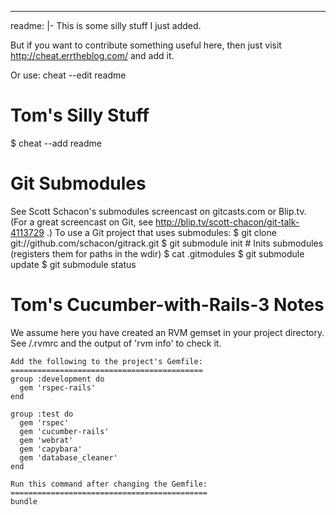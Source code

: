 --- 
readme: |-
  This is some silly stuff I just added.
  
  But if you want to contribute something useful here, then just visit http://cheat.errtheblog.com/ and add it.
  
  Or use: cheat --edit readme
  
  Tom's Silly Stuff
  =================
  
  $ cheat --add readme
  
  Git Submodules
  ==============
  See Scott Schacon's submodules screencast on gitcasts.com or Blip.tv.
  (For a great screencast on Git, see
  http://blip.tv/scott-chacon/git-talk-4113729 .)
  To use a Git project that uses submodules:
  $ git clone git://github.com/schacon/gitrack.git
  $ git submodule init # Inits submodules (registers them for paths in the wdir)
  $ cat .gitmodules
  $ git submodule update
  $ git submodule status
  
  Tom's Cucumber-with-Rails-3 Notes
  =================================
  
  We assume here you have created an RVM gemset in your project directory.
  See <project-directory>/.rvmrc and the output of 'rvm info' to check it.
  
    Add the following to the project's Gemfile:
    ===========================================
    group :development do
      gem 'rspec-rails'
    end
  
    group :test do
      gem 'rspec'
      gem 'cucumber-rails'
      gem 'webrat'
      gem 'capybara'
      gem 'database_cleaner'
    end
  
    Run this command after changing the Gemfile:
    ============================================
    bundle
